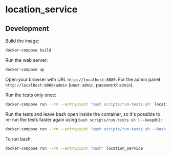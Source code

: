 # location_service

## Development

Build the image:

```bash
docker-compose build
```

Run the web server:

```bash
docker-compose up
```

Open your browser with URL `http://localhost:8080`.
For the admin panel `http://localhost:8080/admin`
(user: `admin`, password: `admin`).

Run the tests only once:

```bash
docker-compose run --rm --entrypoint 'bash scripts/run-tests.sh' location_service
```

Run the tests and leave bash open inside the container, so it's possible to
re-run the tests faster again using `bash scripts/run-tests.sh [--keepdb]`:

```bash
docker-compose run --rm --entrypoint 'bash scripts/run-tests.sh --bash-on-finish' location_service
```

To run bash:

```bash
docker-compose run --rm --entrypoint 'bash' location_service
```
